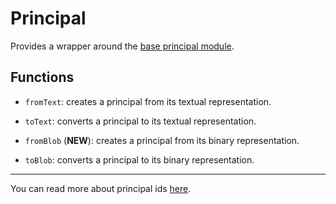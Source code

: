 # Principal

Provides a wrapper around the [base principal module](https://github.com/dfinity/motoko-base/blob/master/src/Principal.mo).

## Functions

- `fromText`: creates a principal from its textual representation.
- `toText`: converts a principal to its textual representation.

- `fromBlob` (**NEW**): creates a principal from its binary representation.
- `toBlob`: converts a principal to its binary representation.

---

You can read more about principal ids [here](https://sdk.dfinity.org/docs/interface-spec/index.html#principal).
